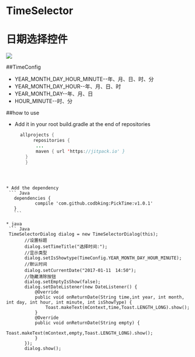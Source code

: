 # TimeSelector
# 日期选择控件<br>
![](https://github.com/yellowhai/TimeSelector/blob/master/timeVideo.gif)  

##TimeConfig

   * YEAR_MONTH_DAY_HOUR_MINUTE--年、月、日、时、分
   * YEAR_MONTH_DAY_HOUR--年、月、日、时
   * YEAR_MONTH_DAY--年、月、日
   * HOUR_MINUTE--时、分

##how to use

 * Add it in your root build.gradle at the end of repositories
    ``` Java
      allprojects {
           repositories {
            ...
            maven { url 'https://jitpack.io' }
        }
        }
 ```
 
 
 
 * Add the dependency
  ``` Java
    dependencies {
            compile 'com.github.codbking:PickTime:v1.0.1'
    }
    ```
    
 * java
  ``` Java
  TimeSelectorDialog dialog = new TimeSelectorDialog(this);
        //设置标题
        dialog.setTimeTitle("选择时间:");
        //显示类型
        dialog.setIsShowtype(TimeConfig.YEAR_MONTH_DAY_HOUR_MINUTE);
        //默认时间
        dialog.setCurrentDate("2017-01-11　14:50");
        //隐藏清除按钮
        dialog.setEmptyIsShow(false);
        dialog.setDateListener(new DateListener() {
            @Override
            public void onReturnDate(String time,int year, int month, int day, int hour, int minute, int isShowType) {
                Toast.makeText(mContext,time,Toast.LENGTH_LONG).show();
            }
            @Override
            public void onReturnDate(String empty) {
                Toast.makeText(mContext,empty,Toast.LENGTH_LONG).show();
            }
        });
        dialog.show();
  ``` 
  
